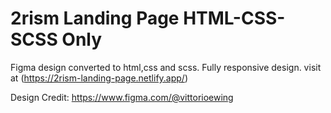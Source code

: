 # 2rism Landing Page HTML-CSS-SCSS Only

Figma design converted to html,css and scss. Fully responsive design.
visit at (https://2rism-landing-page.netlify.app/)



Design Credit: https://www.figma.com/@vittorioewing
